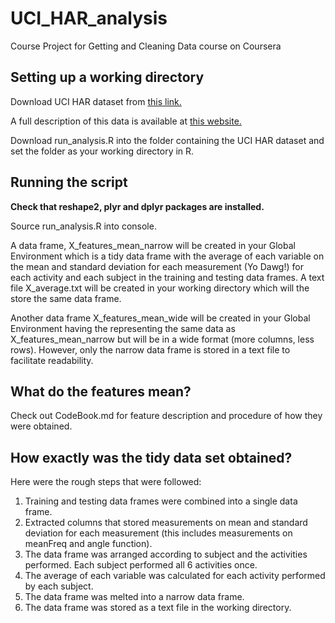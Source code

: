 # UCI_HAR_analysis
Course Project for Getting and Cleaning Data course on Coursera
## Setting up a working directory
Download UCI HAR dataset from [this link.](https://d396qusza40orc.cloudfront.net/getdata%2Fprojectfiles%2FUCI%20HAR%20Dataset.zip)

A full description of this data is available at [this website.](http://archive.ics.uci.edu/ml/datasets/Human+Activity+Recognition+Using+Smartphones)

Download run_analysis.R into the folder containing the UCI HAR dataset and set the folder as your working directory in R.

## Running the script
__Check that reshape2, plyr and dplyr packages are installed.__

Source run_analysis.R into console.

A data frame, X_features_mean_narrow will be created in your Global Environment which is a tidy data frame with the average of each variable on the mean and standard deviation for each measurement (Yo Dawg!) for each activity and each subject in the training and testing data frames. A text file X_average.txt will be created in your working directory which will the store the same data frame.

Another data frame X_features_mean_wide will be created in your Global Environment having the representing the same data as X_features_mean_narrow but will be in a wide format (more columns, less rows). However, only the narrow data frame is stored in a text file to facilitate readability.  

## What do the features mean?
Check out CodeBook.md for feature description and procedure of how they were obtained.

## How exactly was the tidy data set obtained?
Here were the rough steps that were followed:

1. Training and testing data frames were combined into a single data frame.
2. Extracted columns that stored measurements on mean and standard deviation for each measurement (this includes measurements on meanFreq and angle function).
3. The data frame was arranged according to subject and the activities performed. Each subject performed all 6 activities once.
4. The average of each variable was calculated for each activity performed by each subject.
5. The data frame was melted into a narrow data frame.
6. The data frame was stored as a text file in the working directory.
